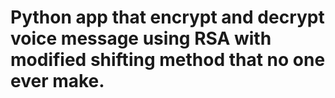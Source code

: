# Python app that encrypt and decrypt voice message using RSA with modified shifting method that no one ever make.
